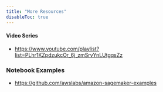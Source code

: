 ```yaml
---
title: "More Resources"
disableToc: true
---
```


#### Video Series
- https://www.youtube.com/playlist?list=PLhr1KZpdzukcOr_6j_zmSrvYnLUtgqsZz 

### Notebook Examples
- https://github.com/awslabs/amazon-sagemaker-examples 


